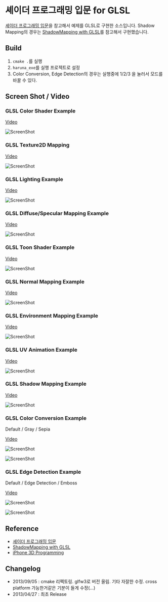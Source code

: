 # 셰이더 프로그래밍 입문 for GLSL

[셰이더 프로그래밍 입문](http://www.hanb.co.kr/book/look.html?isbn=978-89-7914-949-4)을 참고해서 예제를 GLSL로 구현한 소스입니다. Shadow Mapping의 경우는 [ShadowMapping with GLSL][fabiensanglard]를 참고해서 구현했습니다.

## Build
1. ```cmake .```를 실행
2. ```haruna_exe```를 실행 프로젝트로 설정
4. Color Conversion, Edge Detection의 경우는 실행중에 1/2/3 을 눌러서 모드를 바꿀 수 있다.

## Screen Shot / Video
### GLSL Color Shader Example
[Video](http://youtu.be/UXAQF222bhQ)

![ScreenShot](https://raw.github.com/if1live/glsl_example/master/screenshot/color_shader.jpg)

### GLSL Texture2D Mapping
[Video](http://youtu.be/FujIAOStZ54)

![ScreenShot](https://raw.github.com/if1live/glsl_example/master/screenshot/texture_mapping.jpg)

### GLSL Lighting Example
[Video](http://youtu.be/WYu2eOt7TSM)

![ScreenShot](https://raw.github.com/if1live/glsl_example/master/screenshot/lighting.jpg)

### GLSL Diffuse/Specular Mapping Example
[Video](http://youtu.be/xZ3KtjtmWLw)

![ScreenShot](https://raw.github.com/if1live/glsl_example/master/screenshot/diffuse_specular_mapping.jpg)

### GLSL Toon Shader Example
[Video](http://youtu.be/bLChCT_nzuU)

![ScreenShot](https://raw.github.com/if1live/glsl_example/master/screenshot/toon_shader.jpg)

### GLSL Normal Mapping Example
[Video](http://youtu.be/kz0rjRE7AKU)

![ScreenShot](https://raw.github.com/if1live/glsl_example/master/screenshot/normal_mapping.jpg)

### GLSL Environment Mapping Example
[Video](http://youtu.be/kz0rjRE7AKU)

![ScreenShot](https://raw.github.com/if1live/glsl_example/master/screenshot/env_mapping.jpg)

### GLSL UV Animation Example
[Video](http://youtu.be/9-J4WDu-BfU)

![ScreenShot](https://raw.github.com/if1live/glsl_example/master/screenshot/uv_animation.jpg)

### GLSL Shadow Mapping Example
[Video](http://youtu.be/g1dlrTpxYIc)

![ScreenShot](https://raw.github.com/if1live/glsl_example/master/screenshot/shadow_mapping.jpg)

### GLSL Color Conversion Example
Default / Gray / Sepia

[Video](http://youtu.be/Bttrulb0KfQ)

![ScreenShot](https://raw.github.com/if1live/glsl_example/master/screenshot/gray.jpg)

![ScreenShot](https://raw.github.com/if1live/glsl_example/master/screenshot/sepia.jpg)

### GLSL Edge Detection Example
Default / Edge Detection / Emboss 

[Video](http://youtu.be/kpPKTpR0Z3A)

![ScreenShot](https://raw.github.com/if1live/glsl_example/master/screenshot/edge_detection.jpg)

![ScreenShot](https://raw.github.com/if1live/glsl_example/master/screenshot/emboss.jpg)

## Reference
* [셰이더 프로그래밍 입문][pope_book]
* [ShadowMapping with GLSL][fabiensanglard]
* [iPhone 3D Programming][iphone3d]

## Changelog
* 2013/09/05 : cmake 리펙토링. glfw3로 버전 올림. 기타 자잘한 수정. cross platform 가능한거같은 기분이 들게 수정(...)
* 2013/04/27 : 최초 Release

[pope_book]: http://www.hanb.co.kr/book/look.html?isbn=978-89-7914-949-4
[fabiensanglard]: http://fabiensanglard.net/shadowmapping/index.php
[iphone3d]: http://ofps.oreilly.com/titles/9780596804824/
